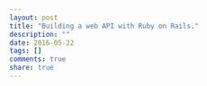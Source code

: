 ```yaml
---
layout: post
title: "Building a web API with Ruby on Rails."
description: ""
date: 2016-05-22
tags: []
comments: true
share: true
---
```





